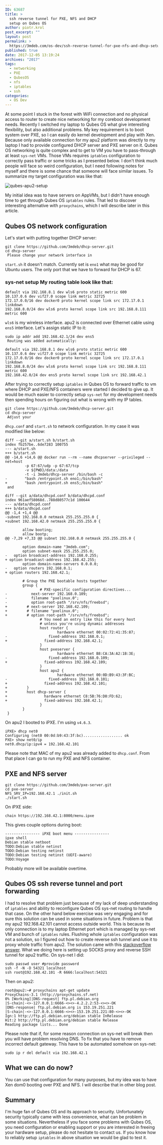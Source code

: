 ```yaml
---
ID: 63687
title: >
  ssh reverse tunnel for PXE, NFS and DHCP
  setup on Qubes OS
author: piotr.krol
post_excerpt: ""
layout: post
permalink: >
  https://3mdeb.com/os-dev/ssh-reverse-tunnel-for-pxe-nfs-and-dhcp-setup-on-qubesos/
published: true
date: 2017-12-05 13:19:24
archives: "2017"
tags:
  - networking
  - PXE
  - QubesOS
  - nfs
  - iptables
  - ssh
categories:
  - OS Dev
---
```


At some point I stuck in the forest with WiFi connection and no physical access
to router to create nice networking for my coreboot development needs. Recently
I switched my laptop to Qubes OS what give interesting flexibility, but also
additional problems. My key requirement is to boot system over PXE, so I can
easily do kernel development and play with Xen. Because only available
connection for my apu2 platform was directly to my laptop I had to provide
configured DHCP server and PXE server on it. Qubes OS networking is quite
complex and to get to VM you have to pass-through at least `sys-net` VMs. Those
VMs requires `iptables` configuration to correctly pass traffic or some tricks
as I presented below. I don't think much people will face so weird
configuration, but I need following notes for myself and there is some chance
that someone will face similar issues. To summarize my target configuration was
like that:

![qubes-apu2-setup][1]

My initial idea was to have servers on AppVMs, but I didn't have enough time to
get through Qubes OS `iptables` rules. That led to discover interesting
alternative with `proxychains`, which I will describe later in this article.

## Qubes OS network configuration

Let's start with putting together DHCP server:

    git clone https://github.com/3mdeb/dhcp-server.git
    cd dhcp-server
     Please change your network interface in

`start.sh` it doesn't match. Currently set is `eno1` what may be good for Ubuntu
users. The only port that we have to forward for DHCP is 67.

### sys-net setup My routing table look like that:

    default via 192.168.8.1 dev wls6 proto static metric 600
    10.137.0.6 dev vif27.0 scope link metric 32725
    172.17.0.0/16 dev docker0 proto kernel scope link src 172.17.0.1 linkdown
    192.168.8.0/24 dev wls6 proto kernel scope link src 192.168.8.111 metric 600


`wls6` is my wireless interface. apu2 is connected over Ethernet cable using
`ens5` interface. Let's assign static IP to it:

    sudo ip addr add 192.168.42.1/24 dev ens5
     Routing was added automatically:

    default via 192.168.8.1 dev wls6 proto static metric 600
    10.137.0.6 dev vif27.0 scope link metric 32725
    172.17.0.0/16 dev docker0 proto kernel scope link src 172.17.0.1 linkdown
    192.168.8.0/24 dev wls6 proto kernel scope link src 192.168.8.111 metric 600
    192.168.42.0/24 dev ens5 proto kernel scope link src 192.168.42.1

After trying to correctly setup `iptables` in Qubes OS to forward traffic to vm
where DHCP and PXE/NFS containers were started I decided to give up. It would be
much easier to correctly setup `sys-net` for my development needs then spending
hours on figuring out what is wrong with my IP tables.

    git clone https://github.com/3mdeb/dhcp-server.git
    cd dhcp-server
     Adjust your

`dhcp.conf` and `start.sh` to network configuration. In my case it was modified
like below:

    diff --git a/start.sh b/start.sh
    index fb257be..6de7283 100755
    --- a/start.sh
    +++ b/start.sh
    @@ -14,6 +14,6 @@ docker run --rm --name dhcpserver --privileged --net=host
             -p 67:67/udp -p 67:67/tcp
             -v ${PWD}/data:/data
             -t -i 3mdeb/dhcp-server /bin/bash -c
    -        "bash /entrypoint.sh eno1;/bin/bash"
    +        "bash /entrypoint.sh ens5;/bin/bash"
     and

    diff --git a/data/dhcpd.conf b/data/dhcpd.conf
    index 961aef58068d..788d80577c1d 100644
    --- a/data/dhcpd.conf
    +++ b/data/dhcpd.conf
    @@ -1,4 +1,4 @@
    -subnet 192.168.0.0 netmask 255.255.255.0 {
    +subnet 192.168.42.0 netmask 255.255.255.0 {

            allow booting;
            allow bootp;
    @@ -7,29 +7,33 @@ subnet 192.168.0.0 netmask 255.255.255.0 {

            option domain-name "3mdeb.com";
            option subnet-mask 255.255.255.0;
    -   option broadcast-address 192.168.0.255;
    + option broadcast-address 192.168.42.255;
            option domain-name-servers 0.0.0.0;
    -   option routers 192.168.0.1;
    + option routers 192.168.42.1;

            # Group the PXE bootable hosts together
            group {
                    # PXE-specific configuration directives...
    -           next-server 192.168.0.109;
    -           filename "pxelinux.0";
    -           option root-path "/srv/nfs/freebsd";    
    +         # next-server 192.168.42.109;
    +         # filename "pxelinux.0";
    +         # option root-path "/srv/nfs/freebsd";        
                    # You need an entry like this for every host
                    # unless you're using dynamic addresses
                    host router {
                            hardware ethernet 00:02:72:41:35:87;
    -                   fixed-address 192.168.0.1;
    +                 fixed-address 192.168.42.1;
                    }
                    host pxeserver {
                            hardware ethernet B8:CA:3A:A2:1B:3E;
    -                   fixed-address 192.168.0.109;    
    +                 fixed-address 192.168.42.109;
                    }
                    host apu2 {
                            hardware ethernet 00:0D:B9:43:3F:BC;
    -                   fixed-address 192.168.0.101;
    +                 fixed-address 192.168.42.101;
    +         }
    +         host dhcp-server {
    +                 hardware ethernet C8:5B:76:D0:FD:62;
    +                 fixed-address 192.168.42.1;
                    }
            }
     }

On apu2 I booted to iPXE. I'm using `v4.6.3`.

    iPXE> dhcp net0
    Configuring (net0 00:0d:b9:43:3f:bc).................. ok
    PXE> show net0/ip
    net0.dhcp/ip:ipv4 = 192.168.42.101

Please note that MAC of my apu2 was already added to `dhcp.conf`. From that
place I can go to run my PXE and NFS container.

## PXE and NFS server

    git clone https://github.com/3mdeb/pxe-server.git
    cd pxe-server
    NFS_SRV_IP=192.168.42.1 ./init.sh
    ./start.sh

On iPXE side:

    chain https://192.168.42.1:8000/menu.ipxe

This gives couple options during boot:

    ---------------- iPXE boot menu ----------------
    ipxe shell                                                                  
    Debian stable netboot                                                       
    TODO:Debian stable netinst                                                  
    TODO:Debian testing netinst                                                 
    TODO:Debian testing netinst (UEFI-aware)
    TODO:Voyage

Probably more will be available overtime.

## Qubes OS ssh reverse tunnel and port forwarding

I had to resolve that problem just because of my lack of deep understanding of
`iptables` and ability to reconfigure Qubes OS sys-net routing to handle that
case. On the other hand below exercise was very engaging and for sure this
solution can be used in some situations in future. Problem is that my apu2
192.168.42.101 cannot access outside world. This is because its only connection
is to my laptop Ethernet port which is managed by sys-net VM and bunch of
`iptables` rules. Flushing whole `iptables` configuration was not a solution, so
I figured out how to create reverse ssh tunnel and use it to proxy whole traffic
from apu2. The solution came with this [stackoverflow answer][2]. What we doing
here is setting up SOCKS proxy and reverse SSH tunnel for apu2 traffic. On
sys-net I did:

    sudo passwd user #provide password
    ssh -f -N -D 54321 localhost
    ssh root@192.168.42.101 -R 6666:localhost:54321

Then on apu2:

    root@apu2:~# proxychains apt-get update
    ProxyChains-3.1 (http://proxychains.sf.net)
    0% [Working]|DNS-request| ftp.pl.debian.org
    |S-chain|-<>-127.0.0.1:6666-<><>-4.2.2.2:53-<><>-OK
    |DNS-response| ftp.pl.debian.org is 153.19.251.221
    |S-chain|-<>-127.0.0.1:6666-<><>-153.19.251.221:80-<><>-OK
    Ign:1 http://ftp.pl.debian.org/debian stable InRelease
    Hit:2 http://ftp.pl.debian.org/debian stable Release
    Reading package lists... Done

Please note that if, for some reason connection on sys-net will break then you
will have problem resolving DNS. To fix that you have to remove incorrect
default gateway. This have to be automated somehow on sys-net:

    sudo ip r del default via 192.168.42.1

## What we can do now?

You can use that configuration for many purposes, but my idea was to have Xen
dom0 booting over PXE and NFS. I will describe that in other blog post.

## Summary

I'm huge fan of Qubes OS and its approach to security. Unfortunately security
typically came with less convenience, what can be problem in some situations.
Nevertheless if you face some problems with Qubes OS, you need configuration or
enabling support or you are interested in freeing your hardware setup, please do
not hesitate to contact us. If you know how to reliably setup `iptables` in
above situation we would be glad to test it.

 [1]: /img/qubes-apu2-setup.png
 [2]: https://serverfault.com/a/361806/68013
